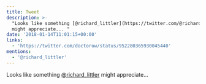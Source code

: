 ```yaml
---
title: Tweet
description: >-
  "Looks like something [@richard_littler](https://twitter.com/@richard_littler)
  might appreciate... "
date: '2018-01-14T11:01:15+00:00'
links:
  - 'https://twitter.com/doctorow/status/952280365930045440'
mentions:
  - '@richard_littler'
---
```

Looks like something [@richard_littler](https://twitter.com/@richard_littler) might appreciate... 

